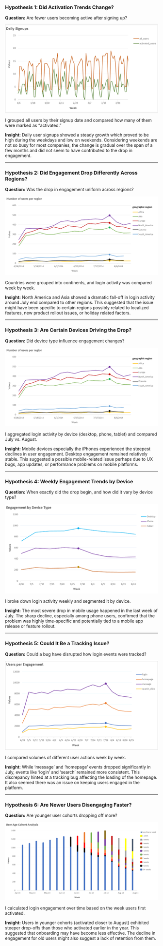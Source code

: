 
### **Hypothesis 1: Did Activation Trends Change?**
**Question:** Are fewer users becoming active after signing up?


![daily signups](https://github.com/Sekani311/Diagnosing-a-Drop-in-User-Engagement/blob/main/images/daily-signups.png)


I grouped all users by their signup date and compared how many of them were marked as “activated.”

**Insight:** Daily user signups showed a steady growth which proved to be high during the weekdays and low on weekends. Considering weekends are not so busy for most companies, the change is gradual over the span of a few months and did not seem to have contributed to the drop in engagement.

---

### **Hypothesis 2: Did Engagement Drop Differently Across Regions?**

**Question:** Was the drop in engagement uniform across regions?


![geographic location](https://github.com/Sekani311/Diagnosing-a-Drop-in-User-Engagement/blob/main/images/geographic-location.png)


Countries were grouped into continents, and login activity was compared week by week.

**Insight:** North America and Asia showed a dramatic fall-off in login activity around July end compared to other regions. This suggested that the issue might have been specific to certain regions possibly related to localized features, new product rollout issues, or holiday related factors.

---

### **Hypothesis 3: Are Certain Devices Driving the Drop?**
**Question:** Did device type influence engagement changes?


![device type drop](https://github.com/Sekani311/Diagnosing-a-Drop-in-User-Engagement/blob/main/images/geographic-location.png)


I aggregated login activity by device (desktop, phone, tablet) and compared July vs. August.

**Insight:** Mobile devices especially the iPhones experienced the steepest declines in user engagement. Desktop engagement remained relatively stable. This suggested a possible mobile-related issue perhaps due to UX bugs, app updates, or performance problems on mobile platforms.

---

### **Hypothesis 4: Weekly Engagement Trends by Device**

**Question:** When exactly did the drop begin, and how did it vary by device type?


![device engagement](https://github.com/Sekani311/Diagnosing-a-Drop-in-User-Engagement/blob/main/images/device-engagement.png)


I broke down login activity weekly and segmented it by device.

**Insight:** The most severe drop in mobile usage happened in the last week of July. The sharp decline, especially among phone users, confirmed that the problem was highly time-specific and potentially tied to a mobile app release or feature rollout.

---

### **Hypothesis 5: Could It Be a Tracking Issue?**

**Question:** Could a bug have disrupted how login events were tracked?


![tracking code](https://github.com/Sekani311/Diagnosing-a-Drop-in-User-Engagement/blob/main/images/tracking-code.png)

I compared volumes of different user actions week by week.

**Insight:** While ‘message’ and ‘homepage’ events dropped significantly in July, events like ‘login’ and ‘search’ remained more consistent. This discrepancy hinted at a tracking bug affecting the loading of the homepage. It also seemed there was an issue on keeping users engaged in the platform.

---

### **Hypothesis 6: Are Newer Users Disengaging Faster?**

**Question:** Are younger user cohorts dropping off more?


![cohort analysis](https://github.com/Sekani311/Diagnosing-a-Drop-in-User-Engagement/blob/main/images/cohort-analysis.png)


I calculated login engagement over time based on the week users first activated.

**Insight:** Users in younger cohorts (activated closer to August) exhibited steeper drop-offs than those who activated earlier in the year. This suggested that onboarding may have become less effective. The decline in engagement for old users might also suggest a lack of retention from them.



